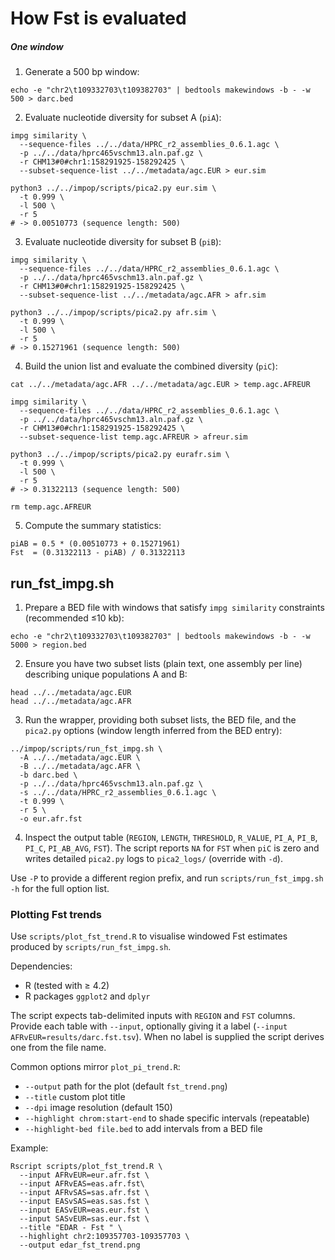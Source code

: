 # How Fst is evaluated

##### One window

1. Generate a 500 bp window:
```
echo -e "chr2\t109332703\t109382703" | bedtools makewindows -b - -w 500 > darc.bed
```

2. Evaluate nucleotide diversity for subset A (`piA`):
```
impg similarity \
  --sequence-files ../../data/HPRC_r2_assemblies_0.6.1.agc \
  -p ../../data/hprc465vschm13.aln.paf.gz \
  -r CHM13#0#chr1:158291925-158292425 \
  --subset-sequence-list ../../metadata/agc.EUR > eur.sim

python3 ../../impop/scripts/pica2.py eur.sim \
  -t 0.999 \
  -l 500 \
  -r 5
# -> 0.00510773 (sequence length: 500)
```

3. Evaluate nucleotide diversity for subset B (`piB`):
```
impg similarity \
  --sequence-files ../../data/HPRC_r2_assemblies_0.6.1.agc \
  -p ../../data/hprc465vschm13.aln.paf.gz \
  -r CHM13#0#chr1:158291925-158292425 \
  --subset-sequence-list ../../metadata/agc.AFR > afr.sim

python3 ../../impop/scripts/pica2.py afr.sim \
  -t 0.999 \
  -l 500 \
  -r 5
# -> 0.15271961 (sequence length: 500)
```

4. Build the union list and evaluate the combined diversity (`piC`):
```
cat ../../metadata/agc.AFR ../../metadata/agc.EUR > temp.agc.AFREUR

impg similarity \
  --sequence-files ../../data/HPRC_r2_assemblies_0.6.1.agc \
  -p ../../data/hprc465vschm13.aln.paf.gz \
  -r CHM13#0#chr1:158291925-158292425 \
  --subset-sequence-list temp.agc.AFREUR > afreur.sim

python3 ../../impop/scripts/pica2.py eurafr.sim \
  -t 0.999 \
  -l 500 \
  -r 5
# -> 0.31322113 (sequence length: 500)

rm temp.agc.AFREUR
```

5. Compute the summary statistics:
```
piAB = 0.5 * (0.00510773 + 0.15271961)
Fst  = (0.31322113 - piAB) / 0.31322113
```




## run_fst_impg.sh

1. Prepare a BED file with windows that satisfy `impg similarity` constraints (recommended ≤10 kb):
```
echo -e "chr2\t109332703\t109382703" | bedtools makewindows -b - -w 5000 > region.bed
```

2. Ensure you have two subset lists (plain text, one assembly per line) describing unique populations A and B:
```
head ../../metadata/agc.EUR
head ../../metadata/agc.AFR
```

3. Run the wrapper, providing both subset lists, the BED file, and the `pica2.py` options (window length inferred from the BED entry):
```
../impop/scripts/run_fst_impg.sh \
  -A ../../metadata/agc.EUR \
  -B ../../metadata/agc.AFR \
  -b darc.bed \
  -p ../../data/hprc465vschm13.aln.paf.gz \
  -s ../../data/HPRC_r2_assemblies_0.6.1.agc \
  -t 0.999 \
  -r 5 \
  -o eur.afr.fst
```

4. Inspect the output table (`REGION`, `LENGTH`, `THRESHOLD`, `R_VALUE`, `PI_A`, `PI_B`, `PI_C`, `PI_AB_AVG`, `FST`). The script reports `NA` for `FST` when `piC` is zero and writes detailed `pica2.py` logs to `pica2_logs/` (override with `-d`).

Use `-P` to provide a different region prefix, and run `scripts/run_fst_impg.sh -h` for the full option list.

### Plotting Fst trends

Use `scripts/plot_fst_trend.R` to visualise windowed Fst estimates produced by `scripts/run_fst_impg.sh`.

Dependencies:
- R (tested with ≥ 4.2)
- R packages `ggplot2` and `dplyr`

The script expects tab-delimited inputs with `REGION` and `FST` columns. Provide each table with `--input`, optionally giving it a label (`--input AFRvEUR=results/darc.fst.tsv`). When no label is supplied the script derives one from the file name.

Common options mirror `plot_pi_trend.R`:
- `--output` path for the plot (default `fst_trend.png`)
- `--title` custom plot title
- `--dpi` image resolution (default 150)
- `--highlight chrom:start-end` to shade specific intervals (repeatable)
- `--highlight-bed file.bed` to add intervals from a BED file

Example:
```
Rscript scripts/plot_fst_trend.R \
  --input AFRvEUR=eur.afr.fst \
  --input AFRvEAS=eas.afr.fst\
  --input AFRvSAS=sas.afr.fst \
  --input EASvSAS=eas.sas.fst \
  --input EASvEUR=eas.eur.fst \
  --input SASvEUR=sas.eur.fst \
  --title "EDAR - Fst " \
  --highlight chr2:109357703-109357703 \
  --output edar_fst_trend.png

```
